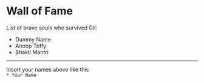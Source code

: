 # Wall of Fame

List of brave souls who survived Git:
* Dummy Name
* Anoop Toffy
* Bhakti Mantri
---
Insert your names above like this\
`* Your Name`
